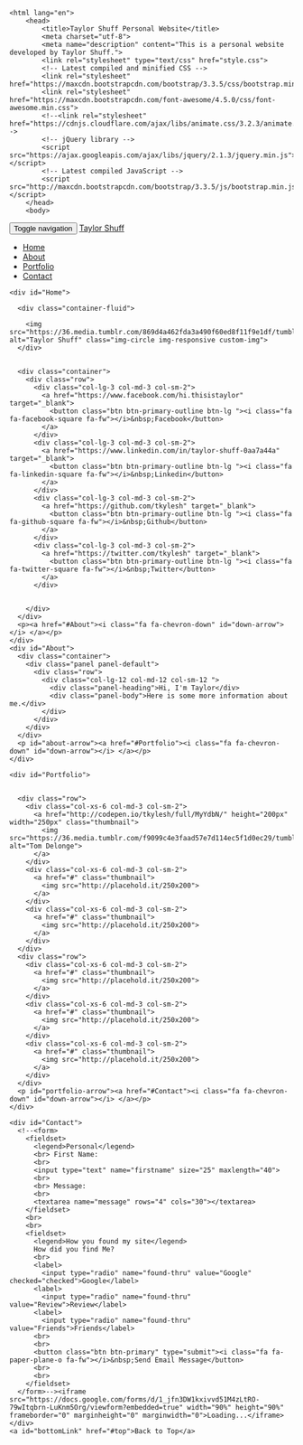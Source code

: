 <!DOCTYPE HTML>
	<html lang="en">
		<head>
			<title>Taylor Shuff Personal Website</title>
			<meta charset="utf-8">
			<meta name="description" content="This is a personal website developed by Taylor Shuff.">
			<link rel="stylesheet" type="text/css" href="style.css">
			<!-- Latest compiled and minified CSS -->
			<link rel="stylesheet" href="https://maxcdn.bootstrapcdn.com/bootstrap/3.3.5/css/bootstrap.min.css">
			<link rel="stylesheet" href="https://maxcdn.bootstrapcdn.com/font-awesome/4.5.0/css/font-awesome.min.css">
			<!--<link rel="stylesheet" href="https://cdnjs.cloudflare.com/ajax/libs/animate.css/3.2.3/animate.min.css">-->
			<!-- jQuery library -->
			<script src="https://ajax.googleapis.com/ajax/libs/jquery/2.1.3/jquery.min.js"></script>
			<!-- Latest compiled JavaScript -->
			<script src="http://maxcdn.bootstrapcdn.com/bootstrap/3.3.5/js/bootstrap.min.js"></script>
		</head>
		<body>
  <div class="container-fluid">
    <nav class="navbar navbar-inverse navbar-static-top">
      <div class="container-fluid">
        <!-- Brand and toggle get grouped for better mobile display -->
        <div class="navbar-header">
          <button type="button" class="navbar-toggle collapsed" data-toggle="collapse" data-target="#bs-example-navbar-collapse-1">
            <span class="sr-only">Toggle navigation</span>
            <span class="icon-bar"></span>
            <span class="icon-bar"></span>
            <span class="icon-bar"></span>
          </button>
          <a class="navbar-brand" href="#">Taylor Shuff</a>
        </div>
        <!-- Collect the nav links, forms, and other content for toggling -->
        <div class="collapse navbar-collapse" id="bs-example-navbar-collapse-1">
          <ul class="nav navbar-nav">
            <li><a href="#Home">Home</a></li>
            <li><a href="#About">About</a></li>
            <li><a href="#Portfolio">Portfolio</a></li>
            <li><a href="#Contact">Contact</a></li>
          </ul>
        </div>
    </nav>
    </div>

    <div id="Home">

      <div class="container-fluid">

        <img src="https://36.media.tumblr.com/869d4a462fda3a490f60ed8f11f9e1df/tumblr_o3w29cAftf1vn9kjlo1_540.jpg" alt="Taylor Shuff" class="img-circle img-responsive custom-img">
      </div>


      <div class="container">
        <div class="row">
          <div class="col-lg-3 col-md-3 col-sm-2">
            <a href="https://www.facebook.com/hi.thisistaylor" target="_blank">
              <button class="btn btn-primary-outline btn-lg "><i class="fa fa-facebook-square fa-fw"></i>&nbsp;Facebook</button>
            </a>
          </div>
          <div class="col-lg-3 col-md-3 col-sm-2">
            <a href="https://www.linkedin.com/in/taylor-shuff-0aa7a44a" target="_blank">
              <button class="btn btn-primary-outline btn-lg "><i class="fa fa-linkedin-square fa-fw"></i>&nbsp;Linkedin</button>
            </a>
          </div>
          <div class="col-lg-3 col-md-3 col-sm-2">
            <a href="https://github.com/tkylesh" target="_blank">
              <button class="btn btn-primary-outline btn-lg "><i class="fa fa-github-square fa-fw"></i>&nbsp;Github</button>
            </a>
          </div>
          <div class="col-lg-3 col-md-3 col-sm-2">
            <a href="https://twitter.com/tkylesh" target="_blank">
              <button class="btn btn-primary-outline btn-lg "><i class="fa fa-twitter-square fa-fw"></i>&nbsp;Twitter</button>
            </a>
          </div>


        </div>
      </div>
      <p><a href="#About"><i class="fa fa-chevron-down" id="down-arrow"></i> </a></p>
    </div>
    <div id="About">
      <div class="container">
        <div class="panel panel-default">
          <div class="row">
            <div class="col-lg-12 col-md-12 col-sm-12 ">
              <div class="panel-heading">Hi, I'm Taylor</div>
              <div class="panel-body">Here is some more information about me.</div>
            </div>
          </div>
        </div>
      </div>
      <p id="about-arrow"><a href="#Portfolio"><i class="fa fa-chevron-down" id="down-arrow"></i> </a></p>
    </div>

    <div id="Portfolio">


      <div class="row">
        <div class="col-xs-6 col-md-3 col-sm-2">
          <a href="http://codepen.io/tkylesh/full/MyYdbN/" height="200px" width="250px" class="thumbnail">
            <img src="https://36.media.tumblr.com/f9099c4e3faad57e7d114ec5f1d0ec29/tumblr_o3j8qyhsx41vn9kjlo1_250.png" alt="Tom Delonge">
          </a>
        </div>
        <div class="col-xs-6 col-md-3 col-sm-2">
          <a href="#" class="thumbnail">
            <img src="http://placehold.it/250x200">
          </a>
        </div>
        <div class="col-xs-6 col-md-3 col-sm-2">
          <a href="#" class="thumbnail">
            <img src="http://placehold.it/250x200">
          </a>
        </div>
      </div>
      <div class="row">
        <div class="col-xs-6 col-md-3 col-sm-2">
          <a href="#" class="thumbnail">
            <img src="http://placehold.it/250x200">
          </a>
        </div>
        <div class="col-xs-6 col-md-3 col-sm-2">
          <a href="#" class="thumbnail">
            <img src="http://placehold.it/250x200">
          </a>
        </div>
        <div class="col-xs-6 col-md-3 col-sm-2">
          <a href="#" class="thumbnail">
            <img src="http://placehold.it/250x200">
          </a>
        </div>
      </div>
      <p id="portfolio-arrow"><a href="#Contact"><i class="fa fa-chevron-down" id="down-arrow"></i> </a></p>
    </div>

    <div id="Contact">
      <!--<form>
        <fieldset>
          <legend>Personal</legend>
          <br> First Name:
          <br>
          <input type="text" name="firstname" size="25" maxlength="40">
          <br>
          <br> Message:
          <br>
          <textarea name="message" rows="4" cols="30"></textarea>
        </fieldset>
        <br>
        <br>
        <fieldset>
          <legend>How you found my site</legend>
          How did you find Me?
          <br>
          <label>
            <input type="radio" name="found-thru" value="Google" checked="checked">Google</label>
          <label>
            <input type="radio" name="found-thru" value="Review">Review</label>
          <label>
            <input type="radio" name="found-thru" value="Friends">Friends</label>
          <br>
          <br>
          <button class="btn btn-primary" type="submit"><i class="fa fa-paper-plane-o fa-fw"></i>&nbsp;Send Email Message</button>
          <br>
          <br>
        </fieldset>
      </form>--><iframe src="https://docs.google.com/forms/d/1_jfn3DW1kxivvd51M4zLtRO-79wItqbrn-LuKnm5Org/viewform?embedded=true" width="90%" height="90%" frameborder="0" marginheight="0" marginwidth="0">Loading...</iframe>
    </div>
    <a id="bottomLink" href="#top">Back to Top</a>
  </div>
</body>
	</html>